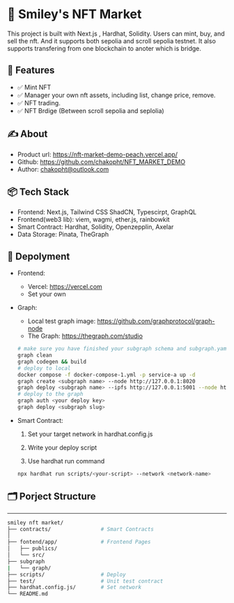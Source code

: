 # 📘 Smiley's NFT Market

This project is built with Next.js , Hardhat, Solidity.
Users can mint, buy, and sell the nft. And it supports both sepolia and scroll sepolia testnet. It also supports transfering from one blockchain to anoter which is bridge.


## 🧰 Features

- ✅ Mint NFT
- ✅ Manager your own nft assets, including list, change price, remove.
- ✅ NFT trading.
- ✅ NFT Brdige (Between scroll sepolia and seplolia)



## ✍️ About
- Product url: https://nft-market-demo-peach.vercel.app/
- Github: https://github.com/chakopht/NFT_MARKET_DEMO
- Author: chakopht@outlook.com

## 📦 Tech Stack
- Frontend: Next.js, Tailwind CSS ShadCN, Typescirpt, GraphQL
- Frontend(web3 lib): viem, wagmi, ether.js, rainbowkit
- Smart Contract: Hardhat, Solidity, Openzepplin, Axelar
- Data Storage: Pinata, TheGraph

## 🚀 Depolyment

 - Frontend:
    - Vercel: https://vercel.com
    - Set your own 
 - Graph:
    - Local test graph image: https://github.com/graphprotocol/graph-node
    - The Graph: https://thegraph.com/studio


    ``` bash
    # make sure you have finished your subgraph schema and subgraph.yaml and mapping.ts
    graph clean
    graph codegen && build
    # deploy to local
    docker compose -f docker-compose-1.yml -p service-a up -d
    graph create <subgraph name> --node http://127.0.0.1:8020
    graph deploy <subgraph name> --ipfs http://127.0.0.1:5001 --node http://127.0.0.1:8020
    # deploy to the graph
    graph auth <your deploy key>
    graph deploy <subgraph slug>
    ```
 - Smart Contract:

    1. Set your target network in hardhat.config.js

    2. Write your deploy script

    3. Use hardhat run command

    ``` bash
    npx hardhat run scripts/<your-script> --network <network-name>
    ```


## 🗂️ Porject Structure
---
``` bash
smiley nft market/
├── contracts/                # Smart Contracts
│
├── fontend/app/              # Frontend Pages
│   ├── publics/
│   └── src/
├── subgraph
|   └── graph/
├── scripts/                  # Deploy
├── test/                     # Unit test contract
├── hardhat.config.js/        # Set network
└── README.md
```
